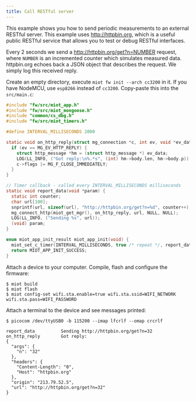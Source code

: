 ```yaml
---
title: Call RESTful server
---
```


This example shows you how to send periodic measurements to an external
RESTful server. This example uses http://httpbin.org, which is a useful public
RESTful service that allows you to test or debug RESTful interfaces.

Every 2 seconds we send a http://httpbin.org/get?n=NUMBER request,
where `NUMBER` is an incremented counter which simulates measured data.
httpbin.org echoes back a JSON object that describes the request.
We simply log this received reply.

Create an empty directory, execute `miot fw init --arch cc3200` in it.
If you have NodeMCU, use `esp8266` instead of `cc3200`.
Copy-paste this into the `src/main.c`:

```c
#include "fw/src/miot_app.h"
#include "fw/src/miot_mongoose.h"
#include "common/cs_dbg.h"
#include "fw/src/miot_timers.h"

#define INTERVAL_MILLISECONDS 2000

static void on_http_reply(struct mg_connection *c, int ev, void *ev_data) {
  if (ev == MG_EV_HTTP_REPLY) {
    struct http_message *hm = (struct http_message *) ev_data;
    LOG(LL_INFO, ("Got reply:\n%.*s", (int) hm->body.len, hm->body.p));
    c->flags |= MG_F_CLOSE_IMMEDIATELY;
  }
}

// Timer callback - called every INTERVAL_MILLISECONDS milliseconds
static void report_data(void *param) {
  static int counter;
  char url[100];
  snprintf(url, sizeof(url), "http://httpbin.org/get?n=%d", counter++);
  mg_connect_http(miot_get_mgr(), on_http_reply, url, NULL, NULL);
  LOG(LL_INFO, ("Sending %s", url));
  (void) param;
}

enum miot_app_init_result miot_app_init(void) {
  miot_set_c_timer(INTERVAL_MILLISECONDS, true /* repeat */, report_data, NULL);
  return MIOT_APP_INIT_SUCCESS;
}
```

Attach a device to your computer. Compile, flash and configure the firmware:

```
$ miot build
$ miot flash
$ miot config-set wifi.sta.enable=true wifi.sta.ssid=WIFI_NETWORK wifi.sta.pass=WIFI_PASSWORD
```

Attach a terminal to the device and see messages printed:

```
$ picocom /dev/ttyUSB0 -b 115200 --imap lfcrlf --omap crcrlf

report_data          Sending http://httpbin.org/get?n=32
on_http_reply        Got reply:
{
  "args": {
    "n": "32"
  },
  "headers": {
    "Content-Length": "0",
    "Host": "httpbin.org"
  },
  "origin": "213.79.52.5",
  "url": "http://httpbin.org/get?n=32"
}
```

